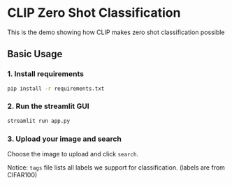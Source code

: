 # CLIP Zero Shot Classification
This is the demo showing how CLIP makes zero shot classification possible

## Basic Usage
### 1. Install requirements
```bash
pip install -r requirements.txt
```

### 2. Run the streamlit GUI
```bash
streamlit run app.py
```

### 3. Upload your image and search
Choose the image to upload and click `search`.


Notice: `tags` file lists all labels we support for classification. (labels are from CIFAR100)
